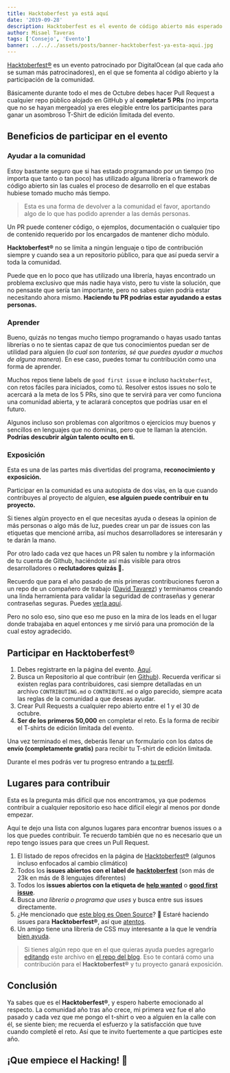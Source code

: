 ```yaml
---
title: Hacktoberfest ya está aquí
date: '2019-09-28'
description: Hacktoberfest es el evento de código abierto más esperado del año donde tus contribuciones son recompensadas. Aprende como participar y que beneficios tiene ser parte de este movimiento.
author: Misael Taveras
tags: ['Consejo', 'Evento']
banner: ../../../assets/posts/banner-hacktoberfest-ya-esta-aqui.jpg
---
```


[Hacktoberfest®](https://hacktoberfest.digitalocean.com/) es un evento patrocinado por DigitalOcean (al que cada año se suman más patrocinadores), en el que se fomenta al código abierto y la participación de la comunidad.

Básicamente durante todo el mes de Octubre debes hacer Pull Request a cualquier repo pùblico alojado en GitHub y al **completar 5 PRs** (no importa que no se hayan mergeado)  ya eres elegible entre los participantes para ganar un asombroso T-Shirt de edición limitada del evento.

## Beneficios de participar en el evento

### Ayudar a la comunidad

Estoy bastante seguro que si has estado programando por un tiempo (no importa que tanto o tan poco) has utilizado alguna librería o framework de código abierto sin las cuales el proceso de desarrollo en el que estabas hubiese tomado mucho más tiempo.

> Esta es una forma de devolver a la comunidad el favor, aportando algo de lo que has podido aprender a las demás personas.

Un PR puede contener código, o ejemplos, documentación o cualquier tipo de contenido requerido por los encargados de mantener dicho mòdulo.

**Hacktoberfest®** no se límita a ningún lenguaje o tipo de contribución siempre y cuando sea a un repositorio pùblico, para que así pueda servir a toda la comunidad.

Puede que en lo poco que has utilizado una librería, hayas encontrado un problema exclusivo que más nadie haya visto, pero tu viste la solución, que no pensaste que sería tan importante, pero no sabes quien podría estar necesitando ahora mismo. **Haciendo tu PR podrías estar ayudando a estas personas.**

### Aprender

Bueno, quizás no tengas mucho tiempo programando o hayas usado tantas librerías o no te sientas capaz de que tus conocimientos puedan ser de utilidad para alguien (_lo cual son tonterías, sé que puedes ayudar a muchos de alguna manera_). En ese caso, puedes tomar tu contribución como una forma de aprender.

Muchos repos tiene labels de `good first issue` e incluso `hacktoberfest`, con retos fáciles para iniciados, como tú. Resolver estos issues no solo te acercará a la meta de los 5 PRs, sino que te servirá para ver como funciona una comunidad abierta, y te aclarará conceptos que podrías usar en el futuro.

Algunos incluso son problemas con algoritmos o ejercicios muy buenos y sencillos en lenguajes que no dominas, pero que te llaman la atención. **Podrías descubrir algùn talento oculto en ti.**

### Exposición

Esta es una de las partes más divertidas del programa, **reconocimiento y exposición.**

Participar en la comunidad es una autopista de dos vías, en la que cuando contribuyes al proyecto de alguien, **ese alguien puede contribuir en tu proyecto.**

Si tienes algùn proyecto en el que necesitas ayuda o deseas la opinion de más personas o algo más de luz, puedes crear un par de issues con las etiquetas que mencioné arriba, así muchos desarrolladores se interesarán y te darán la mano.

Por otro lado cada vez que haces un PR salen tu nombre y la información de tu cuenta de Github, haciéndote así más visible para otros desarrolladores o **reclutadores quizás 👀.**

Recuerdo que para el año pasado de mis primeras contribuciones fueron a un repo de un compañero de trabajo ([David Tavarez](https://davidtavarez.github.io/)) y terminamos creando una linda herramienta para validar la seguridad de contraseñas y generar contraseñas seguras. Puedes [verla aquí](https://davidtavarez.github.io/passwords/ "Strong Password Generator").

Pero no solo eso, sino que eso me puso en la mira de los leads en el lugar donde trabajaba en aquel entonces y me sirvió para una promoción de la cual estoy agradecido.

## Participar en Hacktoberfest®

1. Debes registrarte en la página del evento. [Aquí](https://hacktoberfest.digitalocean.com).
2. Busca un Repositorio al que contribuir (en [Github](https://github.com)). Recuerda verificar si existen reglas para contribuidores, casi siempre detalladas en un archivo `CONTRIBUTING.md` o `CONTRIBUTE.md` o algo parecido, siempre acata las reglas de la comunidad a que deseas ayudar.
3. Crear Pull Requests a cualquier repo abierto entre el 1 y el 30 de octubre.
4. **Ser de los primeros 50,000** en completar el reto. Es la forma de recibir el T-shirts de edición limitada del evento.

Una vez terminado el mes, deberás llenar un formulario con los datos de **envío (completamente gratis)** para recibir tu T-shirt de edición limitada.

Durante el mes podrás ver tu progreso entrando a [tu perfil](https://hacktoberfest.digitalocean.com/profile "Perfil Hacktoberfest").

## Lugares para contribuir

Esta es la pregunta más difícil que nos encontramos, ya que podemos contribuir a cualquier repositorio eso hace difícil elegir al menos por donde empezar.

Aquí te dejo una lista con algunos lugares para encontrar buenos issues o a los que puedes contribuir. Te recuerdo también que no es necesario que un repo tengo issues para que crees un Pull Request.

1. El listado de repos ofrecidos en la página de [Hacktoberfest®](https://hacktoberfest.digitalocean.com/) (algunos incluso enfocados al cambio climático)
2. Todos los **issues abiertos con el label de** [**hacktoberfest**](https://github.com/search?q=label%3Ahacktoberfest+state%3Aopen&type=Issues) (son más de 23k en más de 8 lenguajes diferentes)
3. Todos los **issues abiertos con la etiqueta de** [**help wanted**](https://github.com/search?utf8=%E2%9C%93&q=label%3A%22help+wanted%22&type=Issues&ref=advsearch&l=&l=) o [**good first issue**](https://github.com/search?utf8=%E2%9C%93&q=label%3A%22good+first+issue%22&type=Issues&ref=advsearch&l=&l=).
4. Busca *una librería o programa que uses* y busca entre sus issues directamente.
5. ¿He mencionado que [este blog es Open Source](la-historia-detras-del-blog#para-los-desarrolladores)? 🚀 Estaré haciendo issues para **Hacktoberfest®**, así que [atentos](https://github.com/taverasmisael/taverasmisael/issues?q=is%3Aissue+is%3Aopen+sort%3Aupdated-desc).
6. Un amigo tiene una librería de CSS muy interesante a la que le vendría [bien ayuda](https://github.com/Efraa/eFrolic).

> Si tienes algún repo que en el que quieras ayuda puedes agregarlo [editando](https://github.com/taverasmisael/taverasmisael/edit/master/posts/hacktoberfest-ya-esta-aqui/index.md) este archivo en [el repo del blog](https://github.com/taverasmisael/taverasmisael). Eso te contará como una contribución para el **Hacktoberfest®** y tu proyecto ganará exposición.

## Conclusión

Ya sabes que es el **Hacktoberfest®**, y espero haberte emocionado al respecto. La comunidad año tras año crece, mi primera vez fue el año pasado y cada vez que me pongo el t-shirt o veo a alguien en la calle con él, se siente bien; me recuerda el esfuerzo y la satisfacción que tuve cuando completê el reto. Así que te invito fuertemente a que participes este año.

## ¡Que empiece el Hacking! 🥳
